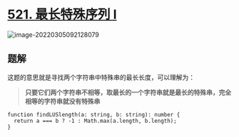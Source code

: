 # [521. 最长特殊序列 Ⅰ](https://leetcode-cn.com/problems/longest-uncommon-subsequence-i/)

![image-20220305092128079](https://gitee.com/sjy666666/image-host/raw/master/img/image-20220305092128079.png)

## 题解

这题的意思就是寻找两个字符串中特殊串的最长长度，可以理解为：

> **只要它们两个字符串不相等，取最长的一个字符串就是最长的特殊串，完全相等的字符串就没有特殊串**

```tsx
function findLUSlength(a: string, b: string): number {
  return a === b ? -1 : Math.max(a.length, b.length);
}
```

